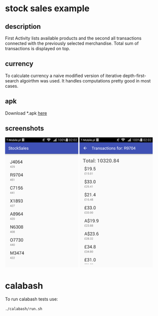 # stock sales example

## description

First Activity lists available products and the second all transactions connected with the previously selected merchandise. Total sum of transactions is displayed on top.

## currency

To calculate currency a naive modified version of iterative depth-first-search algoirthm was used. It handles computations pretty good in most cases.

## apk

Download *.apk [here](https://github.com/kosiara/stock-sales-example/blob/master/StockSales/apk_release/app-release.apk)

## screenshots
<img src="https://github.com/kosiara/stock-sales-example/raw/master/StockSales/screenshots/device-2016-03-20-020222.png"
  width="240px" height="427px" />
<img src="https://github.com/kosiara/stock-sales-example/raw/master/StockSales/screenshots/device-2016-03-20-020207.png"
  width="240px" height="427px" />
  
# calabash
To run calabash tests use:

```./calabash/run.sh```